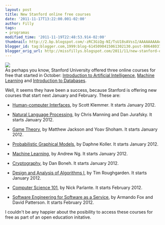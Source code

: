 ```yaml
---
layout: post
title: New Stanford online free courses
date: '2011-11-17T13:22:00.001-02:00'
author: Filly
tags:
- programas
modified_time: '2011-11-19T22:48:53.914-02:00'
thumbnail: http://2.bp.blogspot.com/-zRC3GiQg-NI/TsU18sAVssI/AAAAAAAAAoo/2gcBLb50ciY/s72-c/stanford.jpeg
blogger_id: tag:blogger.com,1999:blog-6145090415061302130.post-8064803760033491046
blogger_orig_url: http://missfillys.blogspot.com/2011/11/new-stanford-online-free-courses-being.html
---
```

[![](http://2.bp.blogspot.com/-zRC3GiQg-NI/TsU18sAVssI/AAAAAAAAAoo/2gcBLb50ciY/s320/stanford.jpeg)][0]   
As perhaps you know, Stanford University offered three online courses for free that started in October: [Introduction
to Artificial Intelligence][1], [Machine Learning][2] and [Introduction to Databases][3].

Well, it seems they have been a success, because Stanford is offering new courses that start next January and February.
These are:

- [Human-computer Interfaces][4], by Scott Klemmer. It starts January 2012\.  

- [Natural Language Processing][5], by Chris Manning and Dan Jurafsky. It starts January 2012\.  

- [Game Theory][6], by Matthew Jackson and Yoav Shoham. It starts January 2012\.  

- [Probabilistic Graphical Models][7], by Daphne Koller. It starts January 2012\.

- [Machine Learning][8], by Andrew Ng. It starts January 2012\.  

- [Cryptography][9], by Dan Boneh. It starts January 2012\.  

- [Design and Analysis of Algorithms I][10], by Tim Roughgarden. It starts January 2012\.  

- [Computer Science 101][11], by Nick Parlante. It starts February 2012\.

- [Software Engineering for Software as a Service][12], by Armando Fox and David Patterson. It starts February 2012\.  

I couldn't be any happier about the posibility to access these courses for free as part of an open education initative.  

[0]: http://2.bp.blogspot.com/-zRC3GiQg-NI/TsU18sAVssI/AAAAAAAAAoo/2gcBLb50ciY/s1600/stanford.jpeg
[1]: http://www.ai-class.com/
[2]: http://www.ml-class.org/
[3]: http://www.db-class.org/
[4]: http://www.hci-class.org/
[5]: http://www.nlp-class.org/
[6]: http://www.game-theory-class.org/
[7]: http://www.pgm-class.org/
[8]: http://jan2012.ml-class.org/
[9]: http://www.crypto-class.org/
[10]: http://www.algo-class.org/
[11]: http://www.cs101-class.org/
[12]: http://saas-class.org/